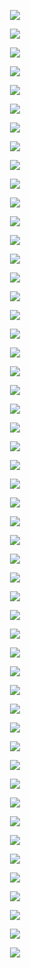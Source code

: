 <p align="center"> <img src= 'all_figs/MLP(n_h_l=5,n_n=64,Run=1,Epoch=000,step=000,UnLearned,train_loss=0.701,train_acc=49.12,test_loss=0.702,test_acc=49.04).png' /> </p>
<p align="center"> <img src= 'all_figs/MLP(n_h_l=5,n_n=64,Run=1,Epoch=001,step=010,Learned,train_loss=0.699,train_acc=49.12,test_loss=0.699,test_acc=49.04).png' /> </p>
<p align="center"> <img src= 'all_figs/MLP(n_h_l=5,n_n=64,Run=1,Epoch=001,step=020,Learned,train_loss=0.697,train_acc=49.12,test_loss=0.697,test_acc=49.04).png' /> </p>
<p align="center"> <img src= 'all_figs/MLP(n_h_l=5,n_n=64,Run=1,Epoch=001,step=030,Learned,train_loss=0.695,train_acc=49.12,test_loss=0.695,test_acc=49.04).png' /> </p>
<p align="center"> <img src= 'all_figs/MLP(n_h_l=5,n_n=64,Run=1,Epoch=001,step=040,Learned,train_loss=0.693,train_acc=49.12,test_loss=0.694,test_acc=49.04).png' /> </p>
<p align="center"> <img src= 'all_figs/MLP(n_h_l=5,n_n=64,Run=1,Epoch=001,step=050,Learned,train_loss=0.692,train_acc=53.85,test_loss=0.692,test_acc=52.38).png' /> </p>
<p align="center"> <img src= 'all_figs/MLP(n_h_l=5,n_n=64,Run=1,Epoch=001,step=060,Learned,train_loss=0.691,train_acc=51.04,test_loss=0.692,test_acc=51.06).png' /> </p>
<p align="center"> <img src= 'all_figs/MLP(n_h_l=5,n_n=64,Run=1,Epoch=001,step=070,Learned,train_loss=0.691,train_acc=51.04,test_loss=0.691,test_acc=50.96).png' /> </p>
<p align="center"> <img src= 'all_figs/MLP(n_h_l=5,n_n=64,Run=1,Epoch=001,step=080,Learned,train_loss=0.689,train_acc=57.77,test_loss=0.69,test_acc=59.05).png' /> </p>
<p align="center"> <img src= 'all_figs/MLP(n_h_l=5,n_n=64,Run=1,Epoch=001,step=090,Learned,train_loss=0.688,train_acc=65.32,test_loss=0.688,test_acc=64.61).png' /> </p>
<p align="center"> <img src= 'all_figs/MLP(n_h_l=5,n_n=64,Run=1,Epoch=001,step=100,Learned,train_loss=0.684,train_acc=60.06,test_loss=0.685,test_acc=60.87).png' /> </p>
<p align="center"> <img src= 'all_figs/MLP(n_h_l=5,n_n=64,Run=1,Epoch=001,step=110,Learned,train_loss=0.68,train_acc=60.08,test_loss=0.681,test_acc=61.07).png' /> </p>
<p align="center"> <img src= 'all_figs/MLP(n_h_l=5,n_n=64,Run=1,Epoch=001,step=120,Learned,train_loss=0.674,train_acc=58.14,test_loss=0.675,test_acc=59.45).png' /> </p>
<p align="center"> <img src= 'all_figs/MLP(n_h_l=5,n_n=64,Run=1,Epoch=001,step=130,Learned,train_loss=0.664,train_acc=64.21,test_loss=0.666,test_acc=64.31).png' /> </p>
<p align="center"> <img src= 'all_figs/MLP(n_h_l=5,n_n=64,Run=1,Epoch=001,step=140,Learned,train_loss=0.652,train_acc=67.16,test_loss=0.654,test_acc=65.72).png' /> </p>
<p align="center"> <img src= 'all_figs/MLP(n_h_l=5,n_n=64,Run=1,Epoch=002,step=010,Learned,train_loss=0.642,train_acc=67.63,test_loss=0.644,test_acc=66.94).png' /> </p>
<p align="center"> <img src= 'all_figs/MLP(n_h_l=5,n_n=64,Run=1,Epoch=002,step=020,Learned,train_loss=0.626,train_acc=67.27,test_loss=0.628,test_acc=66.94).png' /> </p>
<p align="center"> <img src= 'all_figs/MLP(n_h_l=5,n_n=64,Run=1,Epoch=002,step=030,Learned,train_loss=0.615,train_acc=68.16,test_loss=0.615,test_acc=67.44).png' /> </p>
<p align="center"> <img src= 'all_figs/MLP(n_h_l=5,n_n=64,Run=1,Epoch=002,step=040,Learned,train_loss=0.604,train_acc=68.42,test_loss=0.606,test_acc=66.84).png' /> </p>
<p align="center"> <img src= 'all_figs/MLP(n_h_l=5,n_n=64,Run=1,Epoch=002,step=050,Learned,train_loss=0.599,train_acc=68.63,test_loss=0.596,test_acc=68.86).png' /> </p>
<p align="center"> <img src= 'all_figs/MLP(n_h_l=5,n_n=64,Run=1,Epoch=002,step=060,Learned,train_loss=0.592,train_acc=68.82,test_loss=0.589,test_acc=69.06).png' /> </p>
<p align="center"> <img src= 'all_figs/MLP(n_h_l=5,n_n=64,Run=1,Epoch=002,step=070,Learned,train_loss=0.584,train_acc=69.03,test_loss=0.586,test_acc=67.44).png' /> </p>
<p align="center"> <img src= 'all_figs/MLP(n_h_l=5,n_n=64,Run=1,Epoch=002,step=080,Learned,train_loss=0.577,train_acc=69.68,test_loss=0.579,test_acc=68.96).png' /> </p>
<p align="center"> <img src= 'all_figs/MLP(n_h_l=5,n_n=64,Run=1,Epoch=002,step=090,Learned,train_loss=0.578,train_acc=68.83,test_loss=0.583,test_acc=67.64).png' /> </p>
<p align="center"> <img src= 'all_figs/MLP(n_h_l=5,n_n=64,Run=1,Epoch=002,step=100,Learned,train_loss=0.569,train_acc=70.25,test_loss=0.572,test_acc=68.66).png' /> </p>
<p align="center"> <img src= 'all_figs/MLP(n_h_l=5,n_n=64,Run=1,Epoch=002,step=110,Learned,train_loss=0.565,train_acc=70.46,test_loss=0.568,test_acc=69.06).png' /> </p>
<p align="center"> <img src= 'all_figs/MLP(n_h_l=5,n_n=64,Run=1,Epoch=002,step=120,Learned,train_loss=0.565,train_acc=70.53,test_loss=0.567,test_acc=69.16).png' /> </p>
<p align="center"> <img src= 'all_figs/MLP(n_h_l=5,n_n=64,Run=1,Epoch=002,step=130,Learned,train_loss=0.561,train_acc=70.68,test_loss=0.562,test_acc=70.48).png' /> </p>
<p align="center"> <img src= 'all_figs/MLP(n_h_l=5,n_n=64,Run=1,Epoch=002,step=140,Learned,train_loss=0.555,train_acc=71.25,test_loss=0.557,test_acc=70.58).png' /> </p>
<p align="center"> <img src= 'all_figs/MLP(n_h_l=5,n_n=64,Run=1,Epoch=003,step=140,Learned,train_loss=0.517,train_acc=74.12,test_loss=0.51,test_acc=74.52).png' /> </p>
<p align="center"> <img src= 'all_figs/MLP(n_h_l=5,n_n=64,Run=1,Epoch=004,step=140,Learned,train_loss=0.481,train_acc=76.04,test_loss=0.477,test_acc=77.05).png' /> </p>
<p align="center"> <img src= 'all_figs/MLP(n_h_l=5,n_n=64,Run=1,Epoch=005,step=140,Learned,train_loss=0.462,train_acc=77.36,test_loss=0.473,test_acc=76.64).png' /> </p>
<p align="center"> <img src= 'all_figs/MLP(n_h_l=5,n_n=64,Run=1,Epoch=006,step=140,Learned,train_loss=0.428,train_acc=79.24,test_loss=0.435,test_acc=78.56).png' /> </p>
<p align="center"> <img src= 'all_figs/MLP(n_h_l=5,n_n=64,Run=1,Epoch=007,step=140,Learned,train_loss=0.419,train_acc=79.74,test_loss=0.427,test_acc=79.47).png' /> </p>
<p align="center"> <img src= 'all_figs/MLP(n_h_l=5,n_n=64,Run=1,Epoch=008,step=140,Learned,train_loss=0.396,train_acc=81.15,test_loss=0.415,test_acc=80.99).png' /> </p>
<p align="center"> <img src= 'all_figs/MLP(n_h_l=5,n_n=64,Run=1,Epoch=009,step=140,Learned,train_loss=0.382,train_acc=82.1,test_loss=0.402,test_acc=81.8).png' /> </p>
<p align="center"> <img src= 'all_figs/MLP(n_h_l=5,n_n=64,Run=1,Epoch=010,step=140,Learned,train_loss=0.376,train_acc=82.2,test_loss=0.41,test_acc=80.99).png' /> </p>
<p align="center"> <img src= 'all_figs/MLP(n_h_l=5,n_n=64,Run=1,Epoch=020,step=140,Learned,train_loss=0.271,train_acc=88.01,test_loss=0.361,test_acc=83.22).png' /> </p>
<p align="center"> <img src= 'all_figs/MLP(n_h_l=5,n_n=64,Run=1,Epoch=030,step=140,Learned,train_loss=0.217,train_acc=90.66,test_loss=0.34,test_acc=83.92).png' /> </p>
<p align="center"> <img src= 'all_figs/MLP(n_h_l=5,n_n=64,Run=1,Epoch=040,step=140,Learned,train_loss=0.186,train_acc=92.14,test_loss=0.359,test_acc=84.13).png' /> </p>
<p align="center"> <img src= 'all_figs/MLP(n_h_l=5,n_n=64,Run=1,Epoch=050,step=140,Learned,train_loss=0.157,train_acc=93.9,test_loss=0.372,test_acc=84.53).png' /> </p>
<p align="center"> <img src= 'all_figs/MLP(n_h_l=5,n_n=64,Run=1,Epoch=060,step=140,Learned,train_loss=0.151,train_acc=93.65,test_loss=0.415,test_acc=84.33).png' /> </p>
<p align="center"> <img src= 'all_figs/MLP(n_h_l=5,n_n=64,Run=1,Epoch=070,step=140,Learned,train_loss=0.159,train_acc=93.27,test_loss=0.451,test_acc=83.92).png' /> </p>
<p align="center"> <img src= 'all_figs/MLP(n_h_l=5,n_n=64,Run=1,Epoch=080,step=140,Learned,train_loss=0.109,train_acc=95.96,test_loss=0.472,test_acc=84.33).png' /> </p>
<p align="center"> <img src= 'all_figs/MLP(n_h_l=5,n_n=64,Run=1,Epoch=090,step=140,Learned,train_loss=0.092,train_acc=96.83,test_loss=0.477,test_acc=85.04).png' /> </p>
<p align="center"> <img src= 'all_figs/MLP(n_h_l=5,n_n=64,Run=1,Epoch=100,step=140,Learned,train_loss=0.106,train_acc=96.03,test_loss=0.494,test_acc=83.82).png' /> </p>
<p align="center"> <img src= 'all_figs/MLP(n_h_l=5,n_n=64,Run=1,Epoch=110,step=140,Learned,train_loss=0.082,train_acc=97.01,test_loss=0.571,test_acc=83.92).png' /> </p>
<p align="center"> <img src= 'all_figs/MLP(n_h_l=5,n_n=64,Run=1,Epoch=120,step=140,Learned,train_loss=0.069,train_acc=97.56,test_loss=0.582,test_acc=85.14).png' /> </p>
<p align="center"> <img src= 'all_figs/MLP(n_h_l=5,n_n=64,Run=1,Epoch=130,step=140,Learned,train_loss=0.055,train_acc=98.3,test_loss=0.649,test_acc=83.82).png' /> </p>
<p align="center"> <img src= 'all_figs/MLP(n_h_l=5,n_n=64,Run=1,Epoch=140,step=140,Learned,train_loss=0.075,train_acc=97.25,test_loss=0.671,test_acc=83.62).png' /> </p>
<p align="center"> <img src= 'all_figs/MLP(n_h_l=5,n_n=64,Run=1,Epoch=150,step=140,Learned,train_loss=0.049,train_acc=98.39,test_loss=0.708,test_acc=83.22).png' /> </p>
